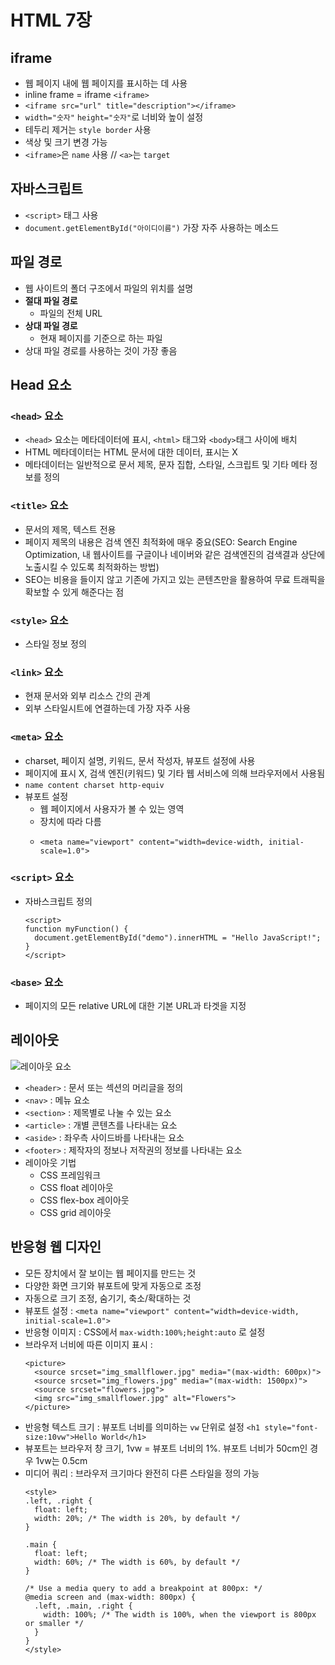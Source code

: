 # HTML 7장
## iframe
- 웹 페이지 내에 웹 페이지를 표시하는 데 사용
- inline frame = iframe `<iframe>`
- `<iframe src="url" title="description"></iframe>`
- `width="숫자"` `height="숫자"`로 너비와 높이 설정
- 테두리 제거는 `style border` 사용
- 색상 및 크기 변경 가능
- `<iframe>`은 `name` 사용 // `<a>`는 `target`

## 자바스크립트
- `<script>` 태그 사용
- `document.getElementById("아이디이름")` 가장 자주 사용하는 메소드

## 파일 경로
- 웹 사이트의 폴더 구조에서 파일의 위치를 설명
- **절대 파일 경로**
  + 파일의 전체 URL
- **상대 파일 경로**
  + 현재 페이지를 기준으로 하는 파일
- 상대 파일 경로를 사용하는 것이 가장 좋음

## Head 요소
### `<head>` 요소
- `<head>` 요소는 메타데이터에 표시, `<html>` 태그와 `<body>`태그 사이에 배치
- HTML 메타데이터는 HTML 문서에 대한 데이터, 표시는 X
- 메타데이터는 일반적으로 문서 제목, 문자 집합, 스타일, 스크립트 및 기타 메타 정보를 정의
### `<title>` 요소
- 문서의 제목, 텍스트 전용
- 페이지 제목의 내용은 검색 엔진 최적화에 매우 중요(SEO: Search Engine Optimization, 내 웹사이트를 구글이나 네이버와 같은 검색엔진의 검색결과 상단에 노출시킬 수 있도록 최적화하는 방법)
- SEO는 비용을 들이지 않고 기존에 가지고 있는 콘텐츠만을 활용하여 무료 트래픽을 확보할 수 있게 해준다는 점
### `<style>` 요소
- 스타일 정보 정의
### `<link>` 요소
- 현재 문서와 외부 리소스 간의 관계
- 외부 스타일시트에 연결하는데 가장 자주 사용
### `<meta>` 요소
- charset, 페이지 설명, 키워드, 문서 작성자, 뷰포트 설정에 사용
- 페이지에 표시 X, 검색 엔진(키워드) 및 기타 웹 서비스에 의해 브라우저에서 사용됨
- `name content charset http-equiv`
- 뷰포트 설정
  + 웹 페이지에서 사용자가 볼 수 있는 영역
  + 장치에 따라 다름
  + ```
    <meta name="viewport" content="width=device-width, initial-scale=1.0">
    ```
### `<script>` 요소
- 자바스크립트 정의
  ```
  <script>
  function myFunction() {
    document.getElementById("demo").innerHTML = "Hello JavaScript!";
  }
  </script>
  ```
### `<base>` 요소
- 페이지의 모든 relative URL에 대한 기본 URL과 타겟을 지정

## 레이아웃
![레이아웃 요소](https://www.w3schools.com/html/img_sem_elements.gif "레이아웃 요소")
- `<header>` : 문서 또는 섹션의 머리글을 정의
- `<nav>` : 메뉴 요소
- `<section>` : 제목별로 나눌 수 있는 요소
- `<article>` : 개별 콘텐츠를 나타내는 요소
- `<aside>` : 좌우측 사이드바를 나타내는 요소
- `<footer>` : 제작자의 정보나 저작권의 정보를 나타내는 요소
- 레이아웃 기법
  + CSS 프레임워크
  + CSS float 레이아웃
  + CSS flex-box 레이아웃
  + CSS grid 레이아웃

## 반응형 웹 디자인
- 모든 장치에서 잘 보이는 웹 페이지를 만드는 것
- 다양한 화면 크기와 뷰포트에 맞게 자동으로 조정
- 자동으로 크기 조정, 숨기기, 축소/확대하는 것
- 뷰포트 설정 : `<meta name="viewport" content="width=device-width, initial-scale=1.0">`
- 반응형 이미지 : CSS에서 `max-width:100%;height:auto` 로 설정
- 브라우저 너비에 따른 이미지 표시 :
  ```
  <picture>
    <source srcset="img_smallflower.jpg" media="(max-width: 600px)">
    <source srcset="img_flowers.jpg" media="(max-width: 1500px)">
    <source srcset="flowers.jpg">
    <img src="img_smallflower.jpg" alt="Flowers">
  </picture>
  ```
- 반응형 텍스트 크기 : 뷰포트 너비를 의미하는 `vw` 단위로 설정 `<h1 style="font-size:10vw">Hello World</h1>`
- 뷰포트는 브라우저 창 크기, 1vw = 뷰포트 너비의 1%. 뷰포트 너비가 50cm인 경우 1vw는 0.5cm
- 미디어 쿼리 : 브라우저 크기마다 완전히 다른 스타일을 정의 가능
  ```
  <style>
  .left, .right {
    float: left;
    width: 20%; /* The width is 20%, by default */
  }
  
  .main {
    float: left;
    width: 60%; /* The width is 60%, by default */
  }
  
  /* Use a media query to add a breakpoint at 800px: */
  @media screen and (max-width: 800px) {
    .left, .main, .right {
      width: 100%; /* The width is 100%, when the viewport is 800px or smaller */
    }
  }
  </style>
  ```
